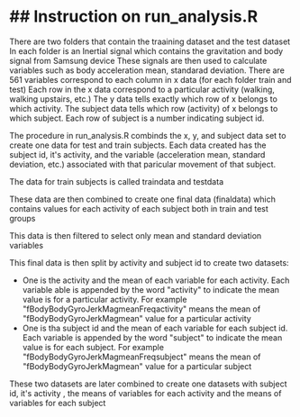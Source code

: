 # ## Instruction on run_analysis.R

There are two folders that contain the traaining dataset and the test dataset
In each folder is an Inertial signal which contains the gravitation and body signal from Samsung device
These signals are then used to calculate variables such as body acceleration mean, standarad deviation.
There are 561 variables correspond to each column in x data (for each folder train and test)
Each row in the x data correspond to a particular activity (walking, walking upstairs, etc.)
The y data tells exactly which row of x belongs to which activity.
The subject data tells which row (activity) of x belongs to which subject. Each row of subject is a number indicating subject id.

The procedure in run_analysis.R combinds the x, y, and subject data set to create one data for test and train subjects.
Each data created has the subject id, it's activity, and the variable (acceleration mean, standard deviation, etc.) associated with that paricular movement of that subject.

The data for train subjects is called traindata and testdata

These data are then combined to create one final data (finaldata) which contains values for each activity of each subject both in train and test groups

This data is then filtered to select only mean and standard deviation variables

This final data is then split by activity and subject id to create two datasets:
* One is the activity and the mean of each variable for each activity. Each variable able is appended by the word "activity" to indicate the mean value is for a particular activity. For example "fBodyBodyGyroJerkMagmeanFreqactivity" means the mean of "fBodyBodyGyroJerkMagmean" value for a particular activity 
* One is tha subject id and the mean of each variable for each subject id. Each variable is appended by the word "subject" to indicate the mean value is for each subject. For example "fBodyBodyGyroJerkMagmeanFreqsubject" means the mean of "fBodyBodyGyroJerkMagmean" value for a particular subject

These two datasets are later combined to create one datasets with subject id, it's activity , the means of variables for each activity and the means of variables for each subject
